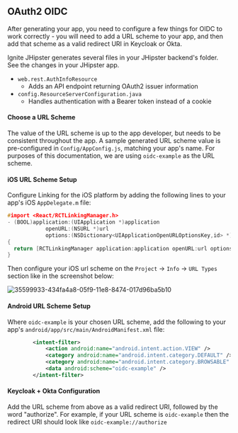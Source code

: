 ## OAuth2 OIDC

After generating your app, you need to configure a few things for OIDC to work correctly - you will need to add a URL 
scheme to your app, and then add that scheme as a valid redirect URI in Keycloak or Okta.


Ignite JHipster generates several files in your JHipster backend's folder.  See the changes in your JHipster app.
- `web.rest.AuthInfoResource`
  - Adds an API endpoint returning OAuth2 issuer information
- `config.ResourceServerConfiguration.java` 
  - Handles authentication with a Bearer token instead of a cookie
   
   
#### Choose a URL Scheme
The value of the URL scheme is up to the app developer, but needs to be consistent throughout the app.  A sample generated URL scheme value is pre-configured in 
`Config/AppConfig.js`,  matching your app's name.  For purposes of this documentation, we are using `oidc-example` as the URL scheme.

#### iOS URL Scheme Setup
Configure Linking for the iOS platform by adding the following lines to your app's iOS `AppDelegate.m` file:

```c
#import <React/RCTLinkingManager.h>
- (BOOL)application:(UIApplication *)application
            openURL:(NSURL *)url
            options:(NSDictionary<UIApplicationOpenURLOptionsKey,id> *)options
{
  return [RCTLinkingManager application:application openURL:url options:options];
}
```
Then configure your iOS url scheme on the `Project` -> `Info` -> `URL Types` section like in the screenshot below:

![35599933-434fa4a8-05f9-11e8-8474-017d96ba5b10](https://user-images.githubusercontent.com/4294623/35661218-b5d2694e-06de-11e8-8cbb-bab63213f790.png)

#### Android URL Scheme Setup
Where `oidc-example` is your chosen URL scheme, add the following to your app's `android/app/src/main/AndroidManifest.xml` file:
```xml
        <intent-filter>
            <action android:name="android.intent.action.VIEW" />
            <category android:name="android.intent.category.DEFAULT" />
            <category android:name="android.intent.category.BROWSABLE" />
            <data android:scheme="oidc-example" />
        </intent-filter>
```

#### Keycloak + Okta Configuration
Add the URL scheme from above as a valid redirect URI, followed by the word "authorize".  For example, if your URL scheme is `oidc-example` then the redirect URI
 should look like `oidc-example://authorize`
